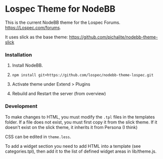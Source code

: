 # Lospec Theme for NodeBB


This is the current NodeBB theme for the Lospec Forums. https://Lospec.com/forums.

It uses slick as the base theme: https://github.com/pichalite/nodebb-theme-slick

### Installation

1. Install NodeBB.

2. `npm install git+https://github.com/lospec/nodebb-theme-lospec.git`

3. Activate theme under Extend > Plugins 

4. Rebuild and Restart the server (from overview)


### Development

To make changes to HTML, you must modify the `.tpl` files in the templates folder. If a file does not exist, you must first copy it from the slick theme. If it doesn't exist on the slick theme, it inherits it from Persona (I think)

CSS can be edited in `theme.less`.

To add a widget section you need to add HTML into a template (see categories.tpl), then add it to the list of defined widget areas in lib/theme.js.


